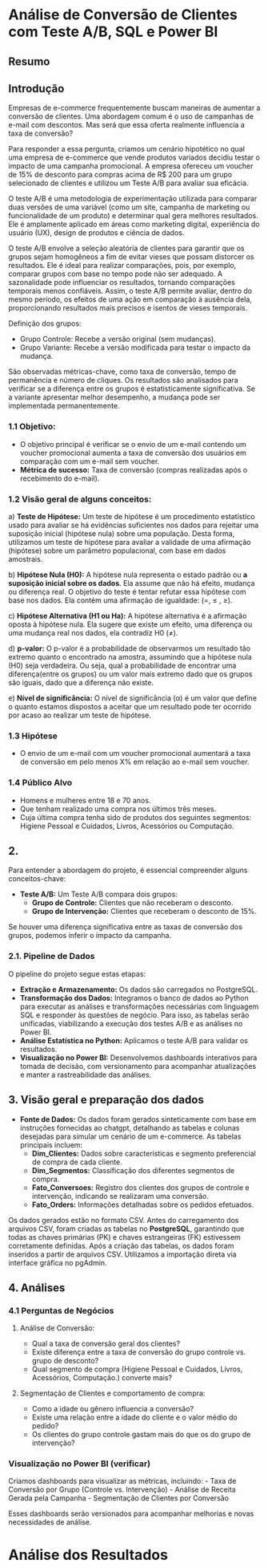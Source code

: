 # Análise de Conversão de Clientes com Teste A/B, SQL e Power BI

## Resumo

## Introdução

Empresas de e-commerce frequentemente buscam maneiras de aumentar a conversão de 
clientes. Uma abordagem comum é o uso de campanhas de e-mail com descontos. 
Mas será que essa oferta realmente influencia a taxa de conversão? 

Para responder a essa pergunta, criamos um cenário hipotético no qual 
uma empresa de e-commerce que vende produtos variados decidiu testar o 
impacto de uma campanha promocional. A empresa ofereceu um voucher de 15% 
de desconto para compras acima de R$ 200 para um grupo selecionado de clientes e utilizou um Teste A/B para avaliar sua eficácia.

O teste A/B é uma metodologia de experimentação utilizada para comparar duas versões de uma variável (como um site, campanha de marketing ou funcionalidade de um produto) e determinar qual gera melhores resultados. Ele é amplamente aplicado em áreas como marketing digital, experiência do usuário (UX), design de produtos e ciência de dados.

O teste A/B envolve a seleção aleatória de clientes para garantir que os grupos sejam homogêneos a fim de evitar vieses que possam distorcer os resultados. Ele é ideal para realizar comparações, pois, por exemplo, comparar grupos com base no tempo pode não ser adequado. A sazonalidade pode influenciar os resultados, tornando comparações temporais menos confiáveis. Assim, o teste A/B permite avaliar, dentro do mesmo período, os efeitos de uma ação em comparação à ausência dela, proporcionando resultados mais precisos e isentos de vieses temporais.

Definição dos grupos:
- Grupo Controle: Recebe a versão original (sem mudanças).
- Grupo Variante: Recebe a versão modificada para testar o impacto da mudança.

São observadas métricas-chave, como taxa de conversão, tempo de permanência e número de cliques. Os resultados são analisados para verificar se a diferença entre os grupos é estatisticamente significativa. Se a variante apresentar melhor desempenho, a mudança pode ser implementada permanentemente.

### 1.1 Objetivo:
- O objetivo principal é verificar se o envio de um e-mail contendo um voucher promocional aumenta a taxa de conversão dos usuários em comparação com um e-mail sem voucher.
-  **Métrica de sucesso:** Taxa de conversão (compras realizadas após o recebimento do e-mail).

### 1.2 Visão geral de alguns conceitos:

a) **Teste de Hipótese:**  Um teste de hipótese 
é um procedimento estatístico usado para avaliar se há evidências 
suficientes nos dados para rejeitar uma suposição inicial (hipótese nula) sobre
 uma população. Desta forma, utilizamos um teste de hipótese para avaliar 
 a validade de uma afirmação (hipótese) sobre um parâmetro populacional, 
 com base em dados amostrais.

 b) **Hipótese Nula (H0):** A hipótese nula representa o estado 
 padrão ou **a suposição inicial sobre os dados**. 
 Ela assume que não há efeito, mudança ou diferença real. 
 O objetivo do teste é tentar refutar essa hipótese com base nos dados.
 Ela contém uma afirmação de igualdade: (=, ≤ , ≥).

 c) **Hipótese Alternativa (H1 ou Ha):** A hipótese alternativa é a afirmação 
 oposta à hipótese nula. Ela sugere que existe um efeito, 
 uma diferença ou uma mudança real nos dados, ela contradiz H0 (≠).

 d) **p-valor:** O p-valor é a probabilidade de observarmos um resultado tão 
 extremo quanto o encontrado na amostra, assumindo que a hipótese nula (H0) 
 seja verdadeira. Ou seja, qual a probabilidade 
 de encontrar uma diferença(entre os grupos) ou um valor mais extremo dado 
 que os grupos são iguais, dado que a diferença não existe. 

 e) **Nível de significância:** O nível de significância (α) é um valor 
 que define o quanto estamos dispostos a aceitar que um 
 resultado pode ter ocorrido por acaso ao realizar um teste de hipótese. 

 ### 1.3 Hipótese
- O envio de um e-mail com um voucher promocional aumentará a taxa de conversão
 em pelo menos X% em relação ao e-mail sem voucher.

### 1.4 Público Alvo 
- Homens e mulheres entre 18 e 70 anos.
- Que tenham realizado uma compra nos últimos três meses.
- Cuja última compra tenha sido de produtos dos seguintes segmentos: Higiene Pessoal e Cuidados, Livros, Acessórios ou Computação.


## 2. 

Para entender a abordagem do projeto, é essencial compreender alguns conceitos-chave:

- **Teste A/B:** Um Teste A/B compara dois grupos:
    - **Grupo de Controle:** Clientes que não receberam o desconto.
    - **Grupo de Intervenção:** Clientes que receberam o desconto de 15%.

Se houver uma diferença significativa entre as taxas de conversão dos grupos, 
podemos inferir o impacto da campanha.

### 2.1. Pipeline de Dados

O pipeline do projeto segue estas etapas:
- **Extração e Armazenamento:** Os dados são carregados no PostgreSQL.
- **Transformação dos Dados:** Integramos o banco de dados ao Python para executar as análises e 
transformações necessárias com linguagem SQL e responder às questões de negócio. Para isso, as tabelas serão 
unificadas, viabilizando a execução dos testes A/B e as análises no Power BI.
- **Análise Estatística no Python:** Aplicamos o teste A/B para validar os resultados.
- **Visualização no Power BI:** Desenvolvemos dashboards interativos para tomada de decisão, 
com versionamento para acompanhar atualizações e manter a rastreabilidade das análises.

## 3. Visão geral e preparação dos dados

- **Fonte de Dados:** 
Os dados foram gerados sinteticamente com base em instruções fornecidas ao chatgpt, 
detalhando as tabelas e colunas desejadas para simular um cenário de um e-commerce.
As tabelas principais incluem:
    - **Dim_Clientes:** Dados sobre características e segmento preferencial de compra de 
    cada cliente.
    - **Dim_Segmentos:** Classificação dos diferentes segmentos de compra.
    - **Fato_Conversoes:** Registro dos clientes dos grupos de controle e intervenção, 
    indicando se realizaram uma conversão.
    - **Fato_Orders:** Informações detalhadas sobre os pedidos efetuados.
    
Os dados gerados estão no formato CSV.
Antes do carregamento dos arquivos CSV, foram criadas as tabelas no **PostgreSQL**, 
garantindo que todas as chaves primárias (PK) e chaves estrangeiras (FK) estivessem 
corretamente definidas.
Após a criação das tabelas, os dados foram inseridos a partir de arquivos CSV.
Utilizamos a importação direta via interface gráfica no pgAdmin. 

## 4. Análises

### 4.1 Perguntas de Negócios

1. Análise de Conversão:  
    - Qual a taxa de conversão geral dos clientes?  
    - Existe diferença entre a taxa de conversão do grupo controle vs. grupo de desconto?
    - Qual segmento de compra (Higiene Pessoal e Cuidados, Livros, Acessórios, Computação.) converte mais?    

2. Segmentação de Clientes e comportamento de compra:  
    - Como a idade ou gênero influencia a conversão?  
    - Existe uma relação entre a idade do cliente e o valor médio do pedido?
    - Os clientes do grupo controle gastam mais do que os do grupo de intervenção?



### Visualização no Power BI (verificar)

Criamos dashboards para visualizar as métricas, incluindo:
    - Taxa de Conversão por Grupo (Controle vs. Intervenção)
    - Análise de Receita Gerada pela Campanha
    - Segmentação de Clientes por Conversão

Esses dashboards serão versionados para acompanhar melhorias e novas necessidades 
de análise.

#  Análise dos Resultados